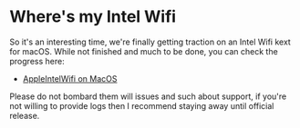 # Where's my Intel Wifi

So it's an interesting time, we're finally getting traction on an Intel Wifi kext for macOS. While not finished and much to be done, you can check the progress here:

* [AppleIntelWifi on MacOS](https://intelwifi.0xcc.pw/)

Please do not bombard them will issues and such about support, if you're not willing to provide logs then I recommend staying away until official release.
